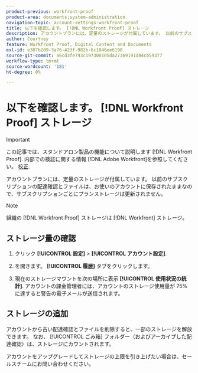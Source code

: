 ```yaml
---
product-previous: workfront-proof
product-area: documents;system-administration
navigation-topic: account-settings-workfront-proof
title: 以下を確認します。 [!DNL Workfront Proof] ストレージ
description: アカウントプランには、定量のストレージが付属しています。 以前のサブスクリプションの配達確認とファイルは、お使いのアカウントに保存されたままなので、サブスクリプションごとにプランストレージは更新されません。
author: Courtney
feature: Workfront Proof, Digital Content and Documents
exl-id: e387b209-3a76-423f-982b-6c1046ee6198
source-git-commit: a6cd3fe793c197308105da27369191d84cb59377
workflow-type: tm+mt
source-wordcount: '181'
ht-degree: 0%

---
```


# 以下を確認します。 [!DNL Workfront Proof] ストレージ

>[!IMPORTANT]
>
>この記事では、スタンドアロン製品の機能について説明します [!DNL Workfront Proof]. 内部での検証に関する情報 [!DNL Adobe Workfront]を参照してください。 [校正](../../../review-and-approve-work/proofing/proofing.md).

アカウントプランには、定量のストレージが付属しています。 以前のサブスクリプションの配達確認とファイルは、お使いのアカウントに保存されたままなので、サブスクリプションごとにプランストレージは更新されません。

>[!NOTE]
>
>組織の [!DNL Workfront Proof] ストレージは [!DNL Workfront] ストレージ。

## ストレージ量の確認

1. クリック **[!UICONTROL 設定]** > **[!UICONTROL アカウント設定]**.

1. を開きます。 **[!UICONTROL 履歴]** タブをクリックします。
1. 現在のストレージマウントを次の場所に表示 **[!UICONTROL 使用状況の統計]**.
アカウントの課金管理者には、アカウントのストレージ使用量が 75%に達すると警告の電子メールが送信されます。

## ストレージの追加

アカウントから古い配達確認とファイルを削除すると、一部のストレージを解放できます。 なお、 [!UICONTROL ごみ箱] フォルダー（およびアーカイブした配達確認）は、ストレージにカウントされます。

アカウントをアップグレードしてストレージの上限を引き上げたい場合は、セールスチームにお問い合わせください。
